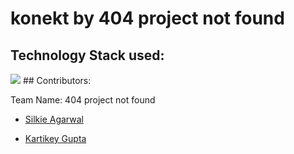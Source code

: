 # konekt by 404 project not found
## Technology Stack used: 
<img src="https://www.google.com/url?sa=i&url=https%3A%2F%2F1000logos.net%2Fmongodb-logo%2F&psig=AOvVaw2UH0FY0qJu0e5OJkZUHoJO&ust=1668188666382000&source=images&cd=vfe&ved=0CBAQjRxqFwoTCIiQ24KWpPsCFQAAAAAdAAAAABAD">
## Contributors: 

Team Name: 404 project not found


* [Silkie Agarwal](https://github.com/silkie261001) 

* [Kartikey Gupta](https://github.com/kartikey2991)
